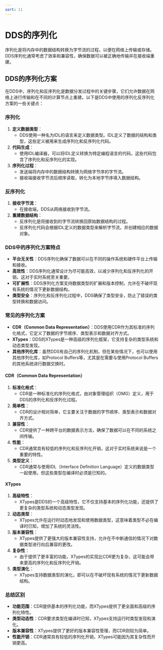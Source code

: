 ```yaml
---
sort: 11
---
```


# DDS的序列化

序列化是将内存中的数据结构转换为字节流的过程，以便在网络上传输或存储。DDS序列化通常考虑了效率和兼容性，确保数据可以被正确地传输并在接收端重建。

## DDS的序列化方案

在DDS中，序列化和反序列化是数据分发过程中的关键步骤，它们允许数据在网络上进行传输和在不同的计算节点上重建。以下是DDS中使用的序列化反序列化方案的一些关键点：
### 序列化
1. **定义数据类型**：
   - DDS使用一种名为IDL的语言来定义数据类型。IDL定义了数据的结构和类型，这些定义被用来生成序列化和反序列化代码。
2. **代码生成**：
   - 使用IDL编译器，可以将IDL定义转换为特定编程语言的代码，这些代码包含了序列化和反序列化的实现。
3. **序列化过程**：
   - 发送端将内存中的数据结构转换为网络字节序的字节流。
   - 接收端接收字节流后顺序读取，转化为本地字节序填入数据结构。
### 反序列化
1. **接收字节流**：
   - 在接收端，DDS从网络接收到字节流。
2. **重建数据结构**：
   - 反序列化是将接收到的字节流转换回原始数据结构的过程。
   - 反序列化代码会根据IDL定义的数据类型来解析字节流，并创建相应的数据对象。
### DDS中的序列化方案特点
- **平台无关性**：DDS序列化确保了数据可以在不同的操作系统和硬件平台上传输和接收。
- **高效性**：DDS序列化通常设计为尽可能高效，以减少序列化和反序列化的开销，这对于实时系统至关重要。
- **可扩展性**：DDS序列化方案支持数据类型的扩展和版本控制，允许在不破坏现有系统的情况下更新数据结构。
- **类型安全**：序列化和反序列化过程中，DDS确保了类型安全，防止了错误的类型转换和数据访问。
### 常见的序列化方案
- **CDR（Common Data Representation）**：DDS使用CDR作为其标准的序列化格式，它定义了数据的字节顺序、类型表示和数据对齐方式。
- **XTypes**：DDS的XTypes是一种高级的序列化框架，它支持复杂的类型系统和动态类型发现。
- **其他序列化库**：虽然DDS有自己的序列化机制，但在某些情况下，也可以使用其他序列化库，如Protocol Buffers等，尤其是在需要与使用Protocol Buffers的其他系统进行数据交换时。

#### CDR（Common Data Representation）
1. **标准化格式**：
   - CDR是一种标准化的序列化格式，由对象管理组织（OMG）定义，用于DDS的序列化和反序列化过程。
2. **简单性**：
   - CDR的设计相对简单，它主要关注于数据的字节顺序、类型表示和数据对齐方式。
3. **兼容性**：
   - CDR提供了一种跨平台的数据表示方法，确保了数据可以在不同的系统之间传输。
4. **性能**：
   - CDR通常具有较低的序列化和反序列化开销，这对于实时系统来说是一个重要的特性。
5. **类型定义**：
   - CDR通常与使用IDL（Interface Definition Language）定义的数据类型一起使用，但这些类型在编译时必须是已知的。
#### XTypes
1. **高级特性**：
   - XTypes是DDS的一个高级特性，它不仅支持基本的序列化功能，还提供了更复杂的类型系统和动态类型发现。
2. **动态类型**：
   - XTypes允许在运行时动态地发现和使用数据类型，这意味着类型不必在编译时已知，增加了系统的灵活性。
3. **版本兼容性**：
   - XTypes提供了更强大的版本兼容性支持，允许在不中断通信的情况下对数据类型进行向后兼容的更改。
4. **复杂性**：
   - 由于提供了更丰富的功能，XTypes的实现比CDR更为复杂，这可能会带来更高的序列化和反序列化开销。
5. **类型演化**：
   - XTypes支持数据类型的演化，即可以在不破坏现有系统的情况下更新数据结构。
### 总结区别
- **功能范围**：CDR提供基本的序列化功能，而XTypes提供了更全面和高级的序列化特性。
- **类型动态性**：CDR要求类型在编译时已知，XTypes支持运行时类型发现和演化。
- **版本兼容性**：XTypes提供了更好的版本兼容性管理，而CDR则较为简单。
- **性能开销**：CDR通常具有较低的序列化开销，XTypes可能因为其复杂性而开销更高。



